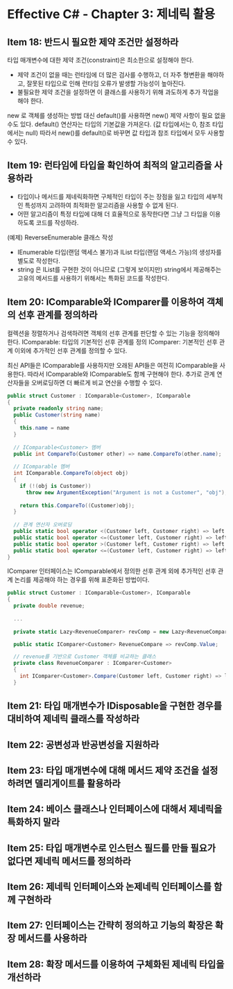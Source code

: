 # Effective C# - Chapter 3: 제네릭 활용

## Item 18: 반드시 필요한 제약 조건만 설정하라
타입 매개변수에 대한 제약 조건(constraint)은 최소한으로 설정해야 한다.
- 제약 조건이 없을 때는 런타임에 더 많은 검사를 수행하고, 더 자주 형변환을 해야하고, 잘못된 타입으로 인해 런타임 오류가 발생할 가능성이 높아진다.
- 불필요한 제약 조건을 설정하면 이 클래스를 사용하기 위해 과도하게 추가 작업을 해야 한다.

new 로 객체를 생성하는 방법 대신 default()를 사용하면 new() 제약 사항이 필요 없을 수도 있다. default() 연산자는 타입의 기본값을 가져온다. (값 타입에서는 0, 참조 타입에서는 null) 따라서 new()를 default()로 바꾸면 값 타입과 참조 타입에서 모두 사용할 수 있다.

## Item 19: 런타임에 타입을 확인하여 최적의 알고리즘을 사용하라
- 타입이나 메서드를 제네릭화하면 구체적인 타입이 주는 장점을 잃고 타입의 세부적인 특성까지 고려하여 최적화한 알고리즘을 사용할 수 없게 된다.
- 어떤 알고리즘이 특정 타입에 대해 더 효율적으로 동작한다면 그냥 그 타입을 이용하도록 코드를 작성하라.

(예제) ReverseEnumerable<T> 클래스 작성
- IEnumerable<T> 타입(랜덤 액세스 불가)과 IList<T> 타입(랜덤 액세스 가능)의 생성자를 별도로 작성한다.
- string 은 IList<char>를 구현한 것이 아니므로 (그렇게 보이지만) string에서 제공해주는 고유의 메서드를 사용하기 위해서는 특화된 코드를 작성한다.

## Item 20: IComparable<T>와 IComparer<T>를 이용하여 객체의 선후 관계를 정의하라
컬렉션을 정렬하거나 검색하려면 객체의 선후 관계를 판단할 수 있는 기능을 정의해야 한다.
IComparable<T>: 타입의 기본적인 선후 관계를 정의
IComparer<T>: 기본적인 선후 관계 이외에 추가적인 선후 관계를 정의할 수 있다.
  
최신 API들은 IComparable<T>를 사용하지만 오래된 API들은 여전히 IComparable을 사용한다. 따라서 IComparable<T>와 IComparable도 함께 구현해야 한다. 추가로 관계 연산자들을 오버로딩하면 더 빠르게 비교 연산을 수행할 수 있다.
```C#
public struct Customer : IComparable<Customer>, IComparable
{
  private readonly string name;
  public Customer(string name)
  {
    this.name = name
  }
  
  // IComparable<Customer> 멤버
  public int CompareTo(Customer other) => name.CompareTo(other.name);
  
  // IComparable 멤버
  int IComparable.CompareTo(object obj)
  {
    if (!(obj is Customer))
      throw new ArgumentException("Argument is not a Customer", "obj");
  
    return this.CompareTo((Customer)obj);
  }
  
  // 관계 연산자 오버로딩
  public static bool operator <(Customer left, Customer right) => left.CompareTo(right) < 0;
  public static bool operator <=(Customer left, Customer right) => left.CompareTo(right) <= 0;
  public static bool operator >(Customer left, Customer right) => left.CompareTo(right) > 0;
  public static bool operator <=(Customer left, Customer right) => left.CompareTo(right) >= 0;                                                                                            
}
```

IComparer 인터페이스는 IComparable에서 정의한 선후 관계 외에 추가적인 선후 관계 논리를 제공해야 하는 경우를 위해 표준화된 방법이다.
```C#
public struct Customer : IComparable<Customer>, IComparable
{
  private double revenue;
  
  ...
  
  private static Lazy<RevenueComparer> revComp = new Lazy<RevenueComparer>(() => new RevenueComparer());

  public static IComparer<Customer> RevenueCompare => revComp.Value;

  // revenue를 기반으로 Customer 객체를 비교하는 클래스
  private class RevenueComparer : IComparer<Customer>
  {
    int IComparer<Customer>.Compare(Customer left, Customer right) => left.revenue.CompareTo(right.revenue);
  }
```

## Item 21: 타입 매개변수가 IDisposable을 구현한 경우를 대비하여 제네릭 클래스를 작성하라
  
## Item 22: 공변성과 반공변성을 지원하라
  
## Item 23: 타입 매개변수에 대해 메서드 제약 조건을 설정하려면 델리게이트를 활용하라
  
## Item 24: 베이스 클래스나 인터페이스에 대해서 제네릭을 특화하지 말라
  
## Item 25: 타입 매개변수로 인스턴스 필드를 만들 필요가 없다면 제네릭 메서드를 정의하라
  
## Item 26: 제네릭 인터페이스와 논제네릭 인터페이스를 함께 구현하라
  
## Item 27: 인터페이스는 간략히 정의하고 기능의 확장은 확장 메서드를 사용하라
  
## Item 28: 확장 메서드를 이용하여 구체화된 제네릭 타입을 개선하라
  
